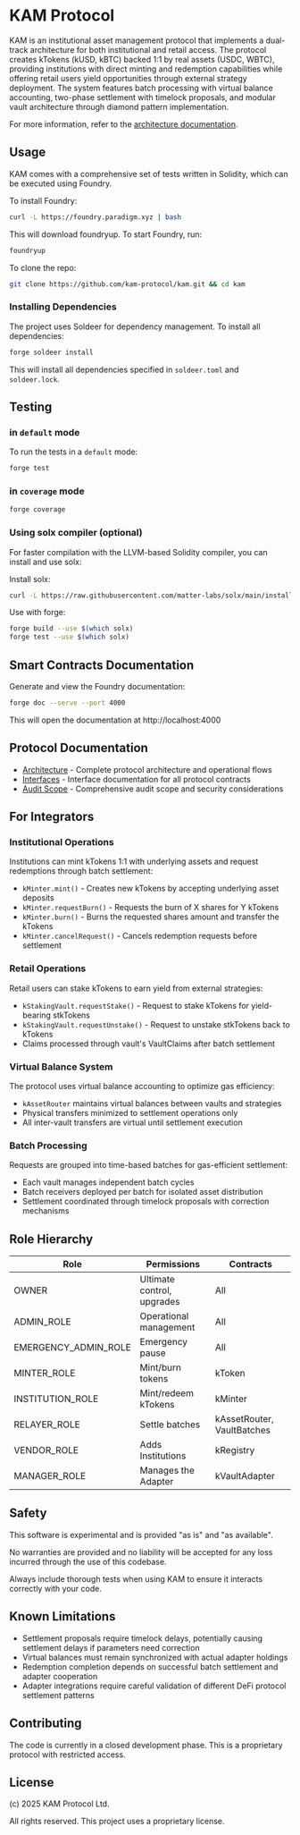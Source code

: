 # KAM Protocol

KAM is an institutional asset management protocol that implements a dual-track architecture for both institutional and retail access. The protocol creates kTokens (kUSD, kBTC) backed 1:1 by real assets (USDC, WBTC), providing institutions with direct minting and redemption capabilities while offering retail users yield opportunities through external strategy deployment. The system features batch processing with virtual balance accounting, two-phase settlement with timelock proposals, and modular vault architecture through diamond pattern implementation.

For more information, refer to the [architecture documentation](./docs/architecture.md).

## Usage

KAM comes with a comprehensive set of tests written in Solidity, which can be executed using Foundry.

To install Foundry:

```sh
curl -L https://foundry.paradigm.xyz | bash
```

This will download foundryup. To start Foundry, run:

```sh
foundryup
```

To clone the repo:

```sh
git clone https://github.com/kam-protocol/kam.git && cd kam
```

### Installing Dependencies

The project uses Soldeer for dependency management. To install all dependencies:

```sh
forge soldeer install
```

This will install all dependencies specified in `soldeer.toml` and `soldeer.lock`.

## Testing

### in `default` mode

To run the tests in a `default` mode:

```sh
forge test
```

### in `coverage` mode

```sh
forge coverage
```

### Using solx compiler (optional)

For faster compilation with the LLVM-based Solidity compiler, you can install and use solx:

Install solx:
```sh
curl -L https://raw.githubusercontent.com/matter-labs/solx/main/install-solx | bash
```

Use with forge:
```sh
forge build --use $(which solx)
forge test --use $(which solx)
```

## Smart Contracts Documentation

Generate and view the Foundry documentation:

```sh
forge doc --serve --port 4000
```

This will open the documentation at http://localhost:4000

## Protocol Documentation

- [Architecture](./docs/architecture.md) - Complete protocol architecture and operational flows
- [Interfaces](./docs/interfaces.md) - Interface documentation for all protocol contracts
- [Audit Scope](./docs/audits/audit-scope.md) - Comprehensive audit scope and security considerations

## For Integrators

### Institutional Operations

Institutions can mint kTokens 1:1 with underlying assets and request redemptions through batch settlement:

- `kMinter.mint()` - Creates new kTokens by accepting underlying asset deposits
- `kMinter.requestBurn()` - Requests the burn of X shares for Y kTokens
- `kMinter.burn()` - Burns the requested shares amount and transfer the kTokens
- `kMinter.cancelRequest()` - Cancels redemption requests before settlement

### Retail Operations

Retail users can stake kTokens to earn yield from external strategies:

- `kStakingVault.requestStake()` - Request to stake kTokens for yield-bearing stkTokens
- `kStakingVault.requestUnstake()` - Request to unstake stkTokens back to kTokens
- Claims processed through vault's VaultClaims after batch settlement

### Virtual Balance System

The protocol uses virtual balance accounting to optimize gas efficiency:

- `kAssetRouter` maintains virtual balances between vaults and strategies
- Physical transfers minimized to settlement operations only
- All inter-vault transfers are virtual until settlement execution

### Batch Processing

Requests are grouped into time-based batches for gas-efficient settlement:

- Each vault manages independent batch cycles
- Batch receivers deployed per batch for isolated asset distribution
- Settlement coordinated through timelock proposals with correction mechanisms

## Role Hierarchy

| Role                 | Permissions                | Contracts                  |
| -------------------- | -------------------------- | -------------------------  |
| OWNER                | Ultimate control, upgrades | All                        |
| ADMIN_ROLE           | Operational management     | All                        |
| EMERGENCY_ADMIN_ROLE | Emergency pause            | All                        |
| MINTER_ROLE          | Mint/burn tokens           | kToken                     |
| INSTITUTION_ROLE     | Mint/redeem kTokens        | kMinter                    |
| RELAYER_ROLE         | Settle batches             | kAssetRouter, VaultBatches |
| VENDOR_ROLE          | Adds Institutions          | kRegistry                  |
| MANAGER_ROLE         | Manages the Adapter        | kVaultAdapter              |

## Safety

This software is experimental and is provided "as is" and "as available".

No warranties are provided and no liability will be accepted for any loss incurred through the use of this codebase.

Always include thorough tests when using KAM to ensure it interacts correctly with your code.

## Known Limitations

- Settlement proposals require timelock delays, potentially causing settlement delays if parameters need correction
- Virtual balances must remain synchronized with actual adapter holdings
- Redemption completion depends on successful batch settlement and adapter cooperation
- Adapter integrations require careful validation of different DeFi protocol settlement patterns

## Contributing

The code is currently in a closed development phase. This is a proprietary protocol with restricted access.

## License

(c) 2025 KAM Protocol Ltd.

All rights reserved. This project uses a proprietary license.
